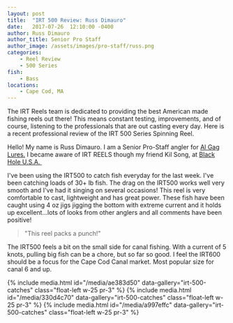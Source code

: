 ```yaml
---
layout: post
title:  "IRT 500 Review: Russ Dimauro"
date:   2017-07-26  12:10:00 -0400
author: Russ Dimauro
author_title: Senior Pro Staff
author_image: /assets/images/pro-staff/russ.png
categories: 
    - Reel Review
    - 500 Series
fish: 
    - Bass
locations:
    - Cape Cod, MA
---
```


The IRT Reels team is dedicated to providing the best American made fishing reels out there! This means constant testing, improvements, and of course, listening to the professionals that are out casting every day. Here is a recent professional review of the IRT 500 Series Spinning Reel.

Hello! My name is Russ Dimauro. I am a Senior Pro-Staff angler for <a href="https://www.algagsfishinglures.com/">Al Gag Lures.</a> I became aware of IRT REELS though my friend Kil Song, at <a href="http://www.jignpop.com/">Black Hole U.S.A. </a>

I've been using the IRT500 to catch fish everyday for the last week. I've been catching loads of 30+ lb fish. The drag on the IRT500 works well very smooth and I've had it singing on several occasions! This reel is very comfortable to cast, lightweight and has great power. These fish have been caught using 4 oz jigs jigging the bottom with extreme current and it holds up excellent...lots of looks from other anglers and all comments have been positive!

> "This reel packs a punch!"

The IRT500 feels a bit on the small side for canal fishing. With a current of 5 knots, pulling big fish can be a chore, but so far so good. I feel the IRT600 should be a focus for the Cape Cod Canal market. Most popular size for canal 6 and up.

{% include media.html id="/media/ae383d50" data-gallery="irt-500-catches" class="float-left w-25 pr-3" %}
{% include media.html id="/media/330d4c70" data-gallery="irt-500-catches" class="float-left w-25 pr-3" %}
{% include media.html id="/media/a997effc" data-gallery="irt-500-catches" class="float-left w-25 pr-3" %}

